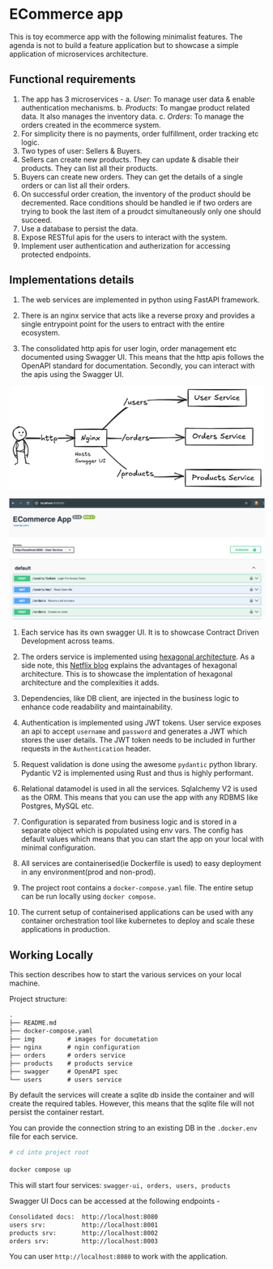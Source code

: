 # ECommerce app

This is toy ecommerce app with the following minimalist features. The agenda is 
not to build a feature application but to showcase a simple application of
microservices architecture.

## Functional requirements

1. The app has 3 microservices - 
    a. _User_: To manage user data & enable authentication mechanisms.
    b. _Products_: To mangae product related data. It also manages the inventory data.
    c. _Orders_: To manage the orders created in the ecommerce system.
1. For simplicity there is no payments, order fulfillment, order tracking etc logic.
1. Two types of user: Sellers & Buyers. 
1. Sellers can create new products. They can update & disable their products. 
    They can list all their products.
1. Buyers can create new orders. They can get the details of a single orders or 
    can list all their orders.
1. On successful order creation, the inventory of the product should be decremented.
    Race conditions should be handled ie if two orders are trying to book the last
    item of a proudct simultaneously only one should succeed.
1. Use a database to persist the data.
1. Expose RESTful apis for the users to interact with the system.
1. Implement user authentication and autherization for accessing protected endpoints.

## Implementations details

1. The web services are implemented in python using FastAPI framework.

1. There is an nginx service that acts like a reverse proxy and provides a 
    single entrypoint point for the users to entract with the entire ecosystem.

1. The consolidated http apis for user login, order management etc documented 
    using Swagger UI. This means that the http apis follows the OpenAPI standard
    for documentation. Secondly, you can interact with the apis using the 
    Swagger UI.

![High level architecture](./img/ecom-srv-1.png)

![Swagger UI](./img/ecomm-swagger-ui-1.png)

1. Each service has its own swagger UI. It is to showcase Contract Driven 
    Development across teams.

1. The orders service is implemented using [hexagonal architecture](https://en.wikipedia.org/wiki/Hexagonal_architecture_(software)). 
    As a side note, this [Netflix blog](https://netflixtechblog.com/ready-for-changes-with-hexagonal-architecture-b315ec967749)
    explains the advantages of hexagonal architecture. 
    This is to showcase the implentation of hexagonal architecture and the complexities
    it adds.

1. Dependencies, like DB client, are injected in the business logic to enhance 
    code readability and maintainability.

1. Authentication is implemented using JWT tokens. User service exposes an api 
    to accept `username` and `password` and generates a JWT which stores the user 
    details. The JWT token needs to be included in further requests in the
    `Authentication` header.

1. Request validation is done using the awesome `pydantic` python library.
    Pydantic V2 is implemented using Rust and thus is highly performant.

1. Relational datamodel is used in all the services. Sqlalchemy V2 is used as 
    the ORM. This means that you can use the app with any RDBMS like Postgres, 
    MySQL etc.

1. Configuration is separated from business logic and is stored in a separate
   object which is populated using env vars. The config has default values
   which means that you can start the app on your local with minimal
   configuration.

1. All services are containerised(ie Dockerfile is used) to easy deployment in 
    any environment(prod and non-prod).

1. The project root contains a `docker-compose.yaml` file. The entire setup can
   be run locally using `docker compose`.

1. The current setup of containerised applications can be used with any
   container orchestration tool like kubernetes to deploy and scale these
   applications in production.

## Working Locally

This section describes how to start the various services on your local machine.

Project structure:

```
.
├── README.md
├── docker-compose.yaml
├── img         # images for documetation
├── nginx       # ngin configuration
├── orders      # orders service
├── products    # products service
├── swagger     # OpenAPI spec
└── users       # users service
```

By default the services will create a sqlite db inside the container and will 
create the required tables. However, this means that the sqlite file will not 
persist the container restart. 

You can provide the connection string to an existing DB in the `.docker.env`
file for each service.

```sh
# cd into project root

docker compose up
```

This will start four services: `swagger-ui, orders, users, products`

Swagger UI Docs can be accessed at the following endpoints -

```
Consolidated docs:  http://localhost:8080
users srv:          http://localhost:8001
products srv:       http://localhost:8002
orders srv:         http://localhost:8003
```

You can user `http://localhost:8080` to work with the application.
